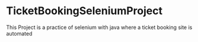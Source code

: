 # TicketBookingSeleniumProject
This Project is a practice of selenium with java where a ticket booking site is automated
